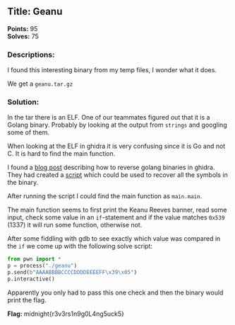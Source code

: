 
## Title: Geanu
**Points:** 95  
**Solves:** 75

### Descriptions: 
I found this interesting binary from my temp files, I wonder what it does. 

We get a `geanu.tar.gz`

### Solution:
In the tar there is an ELF. One of our teammates figured out that it is a Golang
binary. Probably by looking at the output from `strings` and googling some of
them.

When looking at the ELF in ghidra it is very confusing since it is Go and not C.
It is hard to find the main function.

I found a [blog post](https://cujo.com/reverse-engineering-go-binaries-with-ghidra/)
describing how to reverse golang binaries in ghidra. They had created a [script](https://github.com/getCUJO/ThreatIntel/blob/master/Scripts/Ghidra/go_func.py)
which could be used to recover all the symbols in the binary.

After running the script I could find the main function as `main.main`.

The main function seems to first print the Keanu Reeves banner, read some input,
check some value in an `if`-statement and if the value matches `0x539` (1337) it
will run some function, otherwise not.

After some fiddling with gdb to see exactly which value was compared in the `if`
we come up with the following solve script:

```python
from pwn import *
p = process("./geanu")
p.send(b"AAAABBBBCCCCDDDDEEEEFF\x39\x05")
p.interactive()
```

Apparently you only had to pass this one check and then the binary would print
the flag.

**Flag:** midnight{r3v3rs1n9g0L4ng5uck5}
